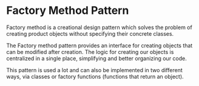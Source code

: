 # Factory Method Pattern

Factory method is a creational design pattern which solves
the problem of creating product objects without specifying their concrete classes.

The Factory method pattern provides an interface for creating objects that can be modified after creation.
The logic for creating our objects is centralized in a single place, simplifying and better organizing our code.

This pattern is used a lot and can also be implemented in two different ways,
via classes or factory functions (functions that return an object).
